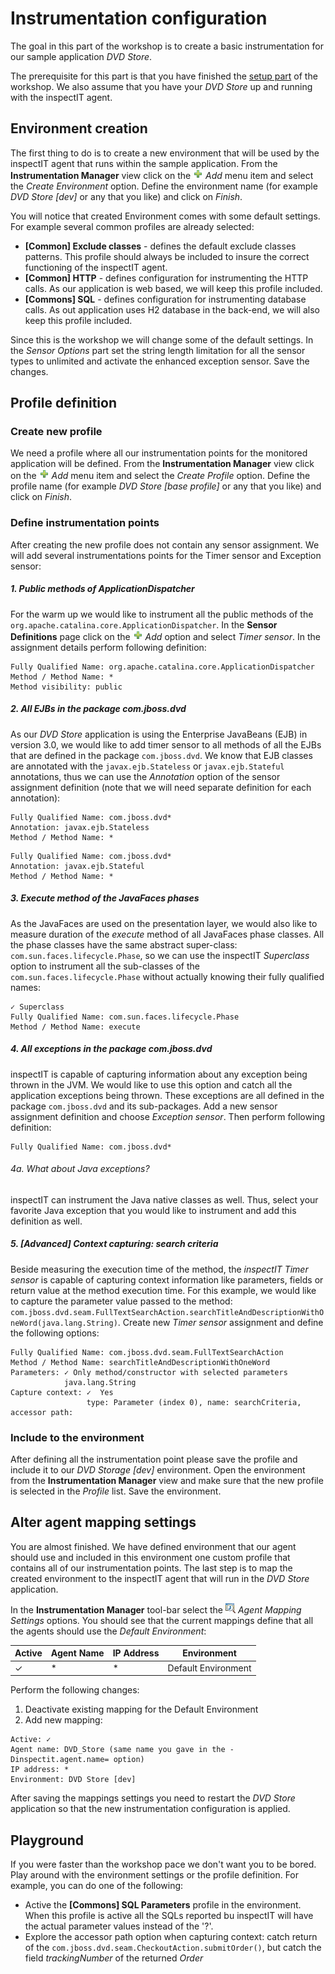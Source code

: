 # Instrumentation configuration
The goal in this part of the workshop is to create a basic instrumentation for our sample application _DVD Store_.

The prerequisite for this part is that you have finished the [setup part](SETUP.md) of the workshop. We also assume that you have your _DVD Store_ up and running with the inspectIT agent.

## Environment creation
The first thing to do is to create a new environment that will be used by the inspectIT agent that runs within the sample application. From the **Instrumentation Manager** view click on the ![Add](images/add_obj.gif?raw=true) *Add* menu item and select the *Create Environment* option. Define the environment name (for example *DVD Store [dev]* or any that you like) and click on *Finish*.

You will notice that created Environment comes with some default settings.  For example several common profiles are already selected:
 - **[Common] Exclude classes** - defines the default exclude classes patterns. This profile should always be included to insure the correct functioning of the inspectIT agent.
 - **[Common] HTTP** - defines configuration for instrumenting the HTTP calls. As our application is web based, we will keep this profile included.
 - **[Commons] SQL** - defines configuration for instrumenting database calls. As out application uses H2 database in the back-end, we will also keep this profile included.

Since this is the workshop we will change some of the default settings. In the *Sensor Options* part set the string length limitation for all the sensor types to unlimited and activate the enhanced exception sensor. Save the changes.

## Profile definition
### Create new profile
We need a profile where all our instrumentation points for the monitored application will be defined.  From the **Instrumentation Manager** view click on the ![Add](images/add_obj.gif?raw=true) *Add* menu item and select the *Create Profile* option. Define the profile name (for example *DVD Store [base profile]* or any that you like) and click on *Finish*.

### Define instrumentation points
After creating the new profile does not contain any sensor assignment. We will add several instrumentations points for the Timer sensor and Exception sensor:

##### 1. Public methods of ApplicationDispatcher
For the warm up we would like to instrument all the public methods of the `org.apache.catalina.core.ApplicationDispatcher`.  In the **Sensor Definitions** page click on the ![Add](images/add_obj.gif?raw=true) *Add* option and select *Timer sensor*. In the assignment details perform following definition:
```
Fully Qualified Name: org.apache.catalina.core.ApplicationDispatcher
Method / Method Name: *
Method visibility: public
```

##### 2. All EJBs in the package *com.jboss.dvd*
As our *DVD Store* application is using the Enterprise JavaBeans (EJB) in version 3.0, we would like to add timer sensor to all methods of all the EJBs that are defined in the package `com.jboss.dvd`. We know that EJB classes are annotated with the `javax.ejb.Stateless` or `javax.ejb.Stateful` annotations, thus we can use the *Annotation* option of the sensor assignment definition (note that we will need separate definition for each annotation):
```
Fully Qualified Name: com.jboss.dvd*
Annotation: javax.ejb.Stateless
Method / Method Name: *
```
```
Fully Qualified Name: com.jboss.dvd*
Annotation: javax.ejb.Stateful
Method / Method Name: *
```

##### 3. Execute method of the JavaFaces phases
As the JavaFaces are used on the presentation layer, we would also like to measure duration of the  *execute* method of all JavaFaces phase classes. All the phase classes have the same abstract super-class: `com.sun.faces.lifecycle.Phase`, so we can use the inspectIT *Superclass* option to instrument all the sub-classes of the `com.sun.faces.lifecycle.Phase` without actually knowing their fully qualified names:
```
✓ Superclass
Fully Qualified Name: com.sun.faces.lifecycle.Phase
Method / Method Name: execute
```
##### 4. All exceptions in the package *com.jboss.dvd* 
inspectIT is capable of capturing information about any exception being thrown in the JVM. We would like to use this option and catch all the application exceptions being thrown. These exceptions are all defined in the package `com.jboss.dvd`  and its sub-packages. Add a new sensor assignment definition and choose *Exception sensor*. Then perform following definition:
```
Fully Qualified Name: com.jboss.dvd*
```
###### 4a. What about Java exceptions?
inspectIT can instrument the Java native classes as well. Thus, select your favorite Java exception that you would like to instrument and add this definition as well.

##### 5. [Advanced] Context capturing: search criteria
Beside measuring the execution time of the method, the *inspectIT Timer sensor* is capable of capturing context information like parameters, fields or return value at the method execution time. For this example, we would like to capture the parameter value passed to the method: `com.jboss.dvd.seam.FullTextSearchAction.searchTitleAndDescriptionWithOneWord(java.lang.String)`. Create new *Timer sensor* assignment and define the following options:
```
Fully Qualified Name: com.jboss.dvd.seam.FullTextSearchAction
Method / Method Name: searchTitleAndDescriptionWithOneWord
Parameters: ✓ Only method/constructor with selected parameters
            java.lang.String
Capture context: ✓  Yes 
                 type: Parameter (index 0), name: searchCriteria, accessor path:
```

### Include to the environment
After defining all the instrumentation point please save the profile and include it to our *DVD Storage [dev]* environment. Open the environment from the **Instrumentation Manager** view and make sure that the new profile is selected in the *Profile* list. Save the environment. 


## Alter agent mapping settings
You are almost finished. We have defined environment that our agent should use and included in this environment one custom profile that contains all of our instrumentation points. The last step is to map the created environment to the inspectIT agent that will run in the *DVD Store* application.

In the **Instrumentation Manager** tool-bar select the ![Agent Mapping Settings](images/agent.gif?raw=true) *Agent Mapping Settings* options. You should see that the current mappings define that all the agents should use the *Default Environment*:

Active | Agent Name | IP Address | Environment
--- | --- | --- | ---
✓ | * | * | Default Environment

Perform the following changes:
1. Deactivate existing mapping for the Default Environment
2. Add new mapping:
``` 
Active: ✓
Agent name: DVD_Store (same name you gave in the -Dinspectit.agent.name= option)
IP address: *
Environment: DVD Store [dev]
```

After saving the mappings settings you need to restart the *DVD Store* application so that the new instrumentation configuration is applied.

## Playground

If you were faster than the workshop pace we don't want you to be bored.  Play around with the environment settings or the profile definition. For example, you can do one of the following:
- Active the **[Commons] SQL Parameters** profile in the environment. When this profile is active all the SQLs reported bu inspectIT will have the actual parameter values instead of the '?'.
- Explore the accessor path option when capturing context: catch return of the `com.jboss.dvd.seam.CheckoutAction.submitOrder()`, but catch the field *trackingNumber* of the returned *Order*
